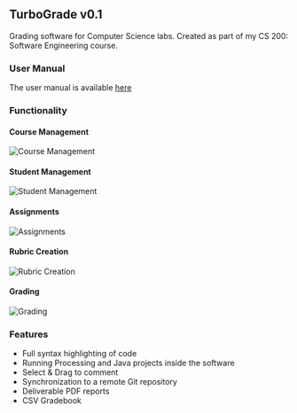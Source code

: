 ## TurboGrade v0.1
Grading software for Computer Science labs. Created as part of my CS 200: Software Engineering course.

### User Manual

The user manual is available [here](http://docdro.id/i2YK8jO)

### Functionality

#### Course Management

![Course Management](https://preview.ibb.co/ihZcKa/ezgif_com_video_to_gif.gif)

#### Student Management

![Student Management](https://preview.ibb.co/mqzzXv/ezgif_com_crop.gif)

#### Assignments

![Assignments](https://preview.ibb.co/jMKYsv/ezgif_com_video_to_gif_1.gif)

#### Rubric Creation

![Rubric Creation](https://preview.ibb.co/b7ezXv/ezgif_com_video_to_gif_2.gif)

#### Grading
![Grading](https://preview.ibb.co/nhS8QF/ezgif_com_video_to_gif_3.gif)

### Features

- Full syntax highlighting of code
- Running Processing and Java projects inside the software
- Select & Drag to comment
- Synchronization to a remote Git repository
- Deliverable PDF reports
- CSV Gradebook
